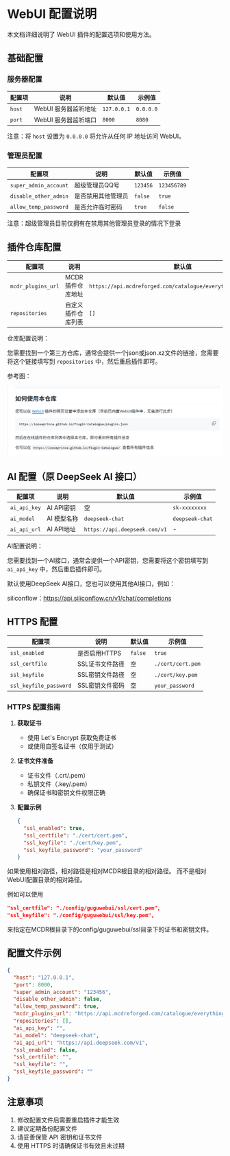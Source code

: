# WebUI 配置说明

本文档详细说明了 WebUI 插件的配置选项和使用方法。

## 基础配置

### 服务器配置

| 配置项 | 说明 | 默认值 | 示例值 |
|--------|------|--------|--------|
| `host` | WebUI 服务器监听地址 | `127.0.0.1` | `0.0.0.0` |
| `port` | WebUI 服务器监听端口 | `8000` | `8080` |

注意：将 `host` 设置为 `0.0.0.0` 将允许从任何 IP 地址访问 WebUI。

### 管理员配置

| 配置项 | 说明 | 默认值 | 示例值 |
|--------|------|--------|--------|
| `super_admin_account` | 超级管理员QQ号 | `123456` | `123456789` |
| `disable_other_admin` | 是否禁用其他管理员 | `false` | `true` |
| `allow_temp_password` | 是否允许临时密码 | `true` | `false` |

注意：超级管理员目前仅拥有在禁用其他管理员登录的情况下登录

## 插件仓库配置

| 配置项 | 说明 | 默认值 | 示例值 |
|--------|------|--------|--------|
| `mcdr_plugins_url` | MCDR 插件仓库地址 | `https://api.mcdreforged.com/catalogue/everything_slim.json.xz` | - |
| `repositories` | 自定义插件仓库列表 | `[]` | `["https://example.com/plugins"]` |

仓库配置说明：

您需要找到一个第三方仓库，通常会提供一个json或json.xz文件的链接，您需要将这个链接填写到 `repositories` 中，然后重启插件即可。

参考图：

![仓库配置](/src/第三方仓库-1.png)

## AI 配置（原 DeepSeek AI 接口）

| 配置项 | 说明 | 默认值 | 示例值 |
|--------|------|--------|--------|
| `ai_api_key` | AI API密钥 | 空 | `sk-xxxxxxxx` |
| `ai_model` | AI 模型名称 | `deepseek-chat` | `deepseek-chat` |
| `ai_api_url` | AI API地址 | `https://api.deepseek.com/v1` | - |

AI配置说明：

您需要找到一个AI接口，通常会提供一个API密钥，您需要将这个密钥填写到 `ai_api_key` 中，然后重启插件即可。

默认使用DeepSeek AI接口，您也可以使用其他AI接口，例如：

siliconflow：https://api.siliconflow.cn/v1/chat/completions

## HTTPS 配置

| 配置项 | 说明 | 默认值 | 示例值 |
|--------|------|--------|--------|
| `ssl_enabled` | 是否启用HTTPS | `false` | `true` |
| `ssl_certfile` | SSL证书文件路径 | 空 | `./cert/cert.pem` |
| `ssl_keyfile` | SSL密钥文件路径 | 空 | `./cert/key.pem` |
| `ssl_keyfile_password` | SSL密钥文件密码 | 空 | `your_password` |

### HTTPS 配置指南

1. **获取证书**
   - 使用 Let's Encrypt 获取免费证书
   - 或使用自签名证书（仅用于测试）

2. **证书文件准备**
   - 证书文件（.crt/.pem）
   - 私钥文件（.key/.pem）
   - 确保证书和密钥文件权限正确

3. **配置示例**
   ```json
   {
     "ssl_enabled": true,
     "ssl_certfile": "./cert/cert.pem",
     "ssl_keyfile": "./cert/key.pem",
     "ssl_keyfile_password": "your_password"
   }
   ```

如果使用相对路径，相对路径是相对MCDR根目录的相对路径。
而不是相对WebUI配置目录的相对路径。

例如可以使用

```json
"ssl_certfile": "./config/guguwebui/ssl/cert.pem",
"ssl_keyfile": "./config/guguwebui/ssl/key.pem",
```

来指定在MCDR根目录下的config/guguwebui/ssl目录下的证书和密钥文件。

## 配置文件示例

```json
{
  "host": "127.0.0.1",
  "port": 8000,
  "super_admin_account": "123456",
  "disable_other_admin": false,
  "allow_temp_password": true,
  "mcdr_plugins_url": "https://api.mcdreforged.com/catalogue/everything_slim.json.xz",
  "repositories": [],
  "ai_api_key": "",
  "ai_model": "deepseek-chat",
  "ai_api_url": "https://api.deepseek.com/v1",
  "ssl_enabled": false,
  "ssl_certfile": "",
  "ssl_keyfile": "",
  "ssl_keyfile_password": ""
}
```

## 注意事项

1. 修改配置文件后需要重启插件才能生效
2. 建议定期备份配置文件
3. 请妥善保管 API 密钥和证书文件
4. 使用 HTTPS 时请确保证书有效且未过期
